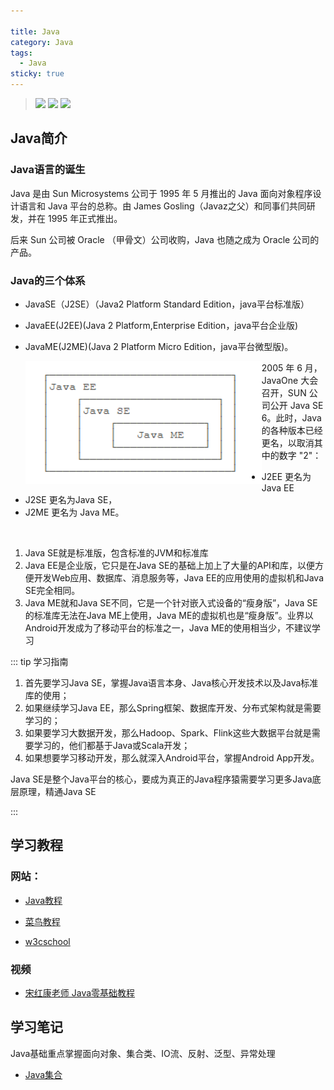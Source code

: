 ```yaml
---

title: Java
category: Java
tags:
  - Java
sticky: true
---
```

> ![](https://img.shields.io/badge/Java简介-blue.svg) ![](https://img.shields.io/badge/学习教程-blue.svg) ![](https://img.shields.io/badge/学习笔记-blue.svg)
<!-- more -->

## Java简介

### Java语言的诞生

Java 是由 Sun Microsystems 公司于 1995 年 5 月推出的 Java 面向对象程序设计语言和 Java 平台的总称。由 James Gosling（Javaz之父）和同事们共同研发，并在 1995 年正式推出。

后来 Sun 公司被 Oracle （甲骨文）公司收购，Java 也随之成为 Oracle 公司的产品。

### Java的三个体系

- JavaSE（J2SE）（Java2 Platform Standard Edition，java平台标准版）

- JavaEE(J2EE)(Java 2 Platform,Enterprise Edition，java平台企业版)

- JavaME(J2ME)(Java 2 Platform Micro Edition，java平台微型版)。

  <img src="./assets/java-00.png" style="zoom:120%;" align="left"/>

  

2005 年 6 月，JavaOne 大会召开，SUN 公司公开 Java SE 6。此时，Java 的各种版本已经更名，以取消其中的数字 "2"：

- J2EE 更名为 Java EE
- J2SE 更名为Java SE，
- J2ME 更名为 Java ME。

<br/>

1. Java SE就是标准版，包含标准的JVM和标准库
2. Java EE是企业版，它只是在Java SE的基础上加上了大量的API和库，以便方便开发Web应用、数据库、消息服务等，Java EE的应用使用的虚拟机和Java SE完全相同。
3. Java ME就和Java SE不同，它是一个针对嵌入式设备的“瘦身版”，Java SE的标准库无法在Java ME上使用，Java ME的虚拟机也是“瘦身版”。业界以Android开发成为了移动平台的标准之一，Java ME的使用相当少，不建议学习



::: tip 学习指南

1. 首先要学习Java SE，掌握Java语言本身、Java核心开发技术以及Java标准库的使用；
2. 如果继续学习Java EE，那么Spring框架、数据库开发、分布式架构就是需要学习的；
3. 如果要学习大数据开发，那么Hadoop、Spark、Flink这些大数据平台就是需要学习的，他们都基于Java或Scala开发；
4. 如果想要学习移动开发，那么就深入Android平台，掌握Android App开发。

Java SE是整个Java平台的核心，要成为真正的Java程序猿需要学习更多Java底层原理，精通Java SE

:::



## 学习教程

### 网站：

- [Java教程](https://www.liaoxuefeng.com/wiki/1252599548343744)<MyBadge text="廖雪峰官方网站" /><MyBadge text="推荐" />

- [菜鸟教程](https://www.runoob.com/java/java-tutorial.html) <MyBadge text="内容比较新" />
- [w3cschool](https://www.w3cschool.cn/java/) <MyBadge text="内容最新" /> <MyBadge text="有手机APP" /> <MyBadge text="广告信息多" type="warn" />

### 视频

- [宋红康老师 Java零基础教程](https://www.bilibili.com/video/BV1Kb411W75N)



## 学习笔记

Java基础重点掌握面向对象、集合类、IO流、反射、泛型、异常处理

- [Java集合](collection.md)


